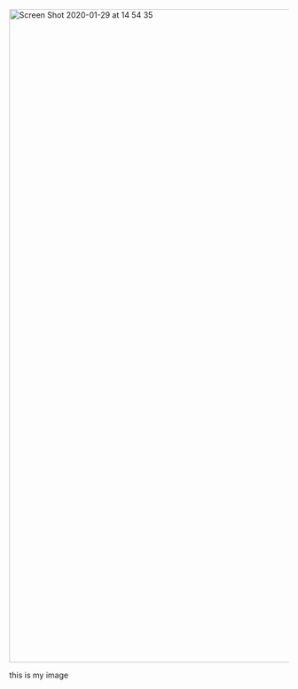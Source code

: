 <img width="1179" alt="Screen Shot 2020-01-29 at 14 54 35" src="https://user-images.githubusercontent.com/62836055/79971089-86d39800-849c-11ea-8471-b5e7405c26ed.png">

this is my image 
